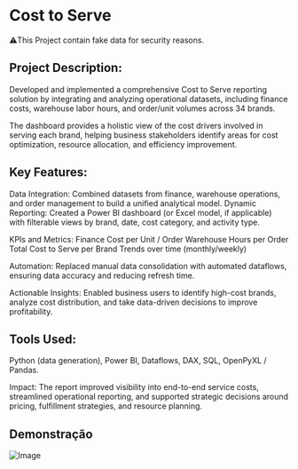 
# Cost to Serve
⚠️This Project contain fake data for security reasons.

## Project Description:

Developed and implemented a comprehensive Cost to Serve reporting solution by integrating and analyzing operational datasets, including finance costs, warehouse labor hours, and order/unit volumes across 34 brands.

The dashboard provides a holistic view of the cost drivers involved in serving each brand, helping business stakeholders identify areas for cost optimization, resource allocation, and efficiency improvement.

## Key Features:

Data Integration: Combined datasets from finance, warehouse operations, and order management to build a unified analytical model.
Dynamic Reporting: Created a Power BI dashboard (or Excel model, if applicable) with filterable views by brand, date, cost category, and activity type.

KPIs and Metrics:
Finance Cost per Unit / Order
Warehouse Hours per Order
Total Cost to Serve per Brand
Trends over time (monthly/weekly)

Automation: Replaced manual data consolidation with automated dataflows, ensuring data accuracy and reducing refresh time.

Actionable Insights: Enabled business users to identify high-cost brands, analyze cost distribution, and take data-driven decisions to improve profitability.

## Tools Used:
Python (data generation), Power BI, Dataflows, DAX, SQL, OpenPyXL / Pandas.

Impact:
The report improved visibility into end-to-end service costs, streamlined operational reporting, and supported strategic decisions around pricing, fulfillment strategies, and resource planning.


## Demonstração

![Image](https://github.com/user-attachments/assets/d3ddea93-706b-43fa-924d-603dfa8beb0a)


